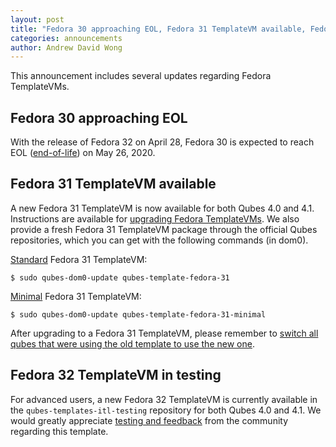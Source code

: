 ```yaml
---
layout: post
title: "Fedora 30 approaching EOL, Fedora 31 TemplateVM available, Fedora 32 TemplateVM in testing"
categories: announcements
author: Andrew David Wong
---
```


This announcement includes several updates regarding Fedora TemplateVMs.

## Fedora 30 approaching EOL

With the release of Fedora 32 on April 28, Fedora 30 is expected to
reach EOL ([end-of-life]) on May 26, 2020.

## Fedora 31 TemplateVM available

A new Fedora 31 TemplateVM is now available for both Qubes 4.0 and 4.1.
Instructions are available for [upgrading Fedora TemplateVMs].  We also
provide a fresh Fedora 31 TemplateVM package through the official Qubes
repositories, which you can get with the following commands (in dom0).

[Standard] Fedora 31 TemplateVM:

    $ sudo qubes-dom0-update qubes-template-fedora-31

[Minimal] Fedora 31 TemplateVM:

    $ sudo qubes-dom0-update qubes-template-fedora-31-minimal

After upgrading to a Fedora 31 TemplateVM, please remember to [switch all
qubes that were using the old template to use the new one][switching].

## Fedora 32 TemplateVM in testing

For advanced users, a new Fedora 32 TemplateVM is currently available in
the `qubes-templates-itl-testing` repository for both Qubes 4.0 and 4.1.
We would greatly appreciate [testing and feedback] from the community
regarding this template.


[end-of-life]: https://fedoraproject.org/wiki/End_of_life
[upgrading Fedora TemplateVMs]: /doc/template/fedora/upgrade/
[Standard]: /doc/templates/fedora/
[Minimal]: /doc/templates/minimal/
[switching]: /doc/templates/#switching
[testing and feedback]: /doc/testing/#providing-feedback
